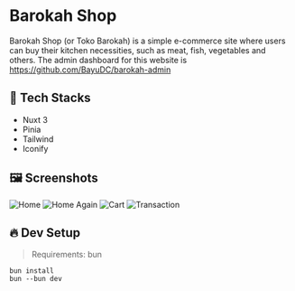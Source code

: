 # Barokah Shop

Barokah Shop (or Toko Barokah) is a simple e-commerce site where users can buy their kitchen necessities, such as meat, fish, vegetables and others. The admin dashboard for this website is https://github.com/BayuDC/barokah-admin

## 🎨 Tech Stacks

- Nuxt 3
- Pinia
- Tailwind
- Iconify

## 🖼 Screenshots

![Home](https://media.discordapp.net/attachments/946013429200723989/1205432303883390997/Screenshot_from_2024-02-09_15-26-56.png?ex=65d85951&is=65c5e451&hm=6f65ebc0529ceaf53afe6abfffa737f67acf5c689929f9930988418ab1d238a6&=&format=webp&quality=lossless&width=960&height=540)
![Home Again](https://media.discordapp.net/attachments/946013429200723989/1205432304420519956/Screenshot_from_2024-02-09_15-27-13.png?ex=65d85951&is=65c5e451&hm=b308737068a542d3254cbc6e4a5f8b60eff781a51b7f1fff4dc7430fe63e2ef2&=&format=webp&quality=lossless&width=960&height=540)
![Cart](https://media.discordapp.net/attachments/946013429200723989/1205432304755933256/Screenshot_from_2024-02-09_15-28-07.png?ex=65d85951&is=65c5e451&hm=4b3aff7f176b79113373f041df654786bd10416358ec5eaecf9678ded4ef035b&=&format=webp&quality=lossless&width=960&height=540)
![Transaction](https://media.discordapp.net/attachments/946013429200723989/1205432305057931324/Screenshot_from_2024-02-09_15-32-36.png?ex=65d85951&is=65c5e451&hm=a0c42e14ab275fe09f9bd86b939120d9d6251cf65e6ee1f52cb0cdc208c010c3&=&format=webp&quality=lossless&width=960&height=540)

## 🔥 Dev Setup

> Requirements: bun

```
bun install
bun --bun dev
```
